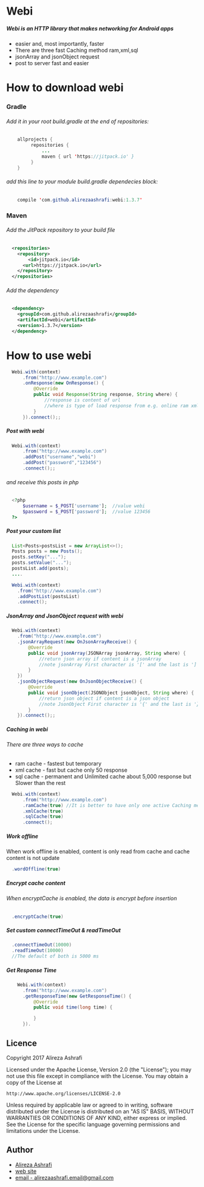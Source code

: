 # Webi
##### Webi is an HTTP library that makes networking for Android apps
- easier and, most importantly, faster
- There are three fast Caching method ram,xml,sql
- jsonArray and jsonObject request
- post to server fast and easier


# How to download webi
### Gradle
###### Add it in your root build.gradle at the end of repositories:
```java
    allprojects {
         repositories {
             ...
             maven { url 'https://jitpack.io' }
         }
    }
```
###### add this line to your module build.gradle dependecies block:
```java
    compile 'com.github.alirezaashrafi:webi:1.3.7'
```

### Maven
###### Add the JitPack repository to your build file
```xml
  <repositories>
    <repository>
        <id>jitpack.io</id>
      <url>https://jitpack.io</url>
    </repository>
  </repositories>
```

###### Add the dependency

```xml
  <dependency>
    <groupId>com.github.alirezaashrafi</groupId>
    <artifactId>webi</artifactId>
    <version>1.3.7</version>
  </dependency>
```

# How to use webi
```java
  Webi.with(context)
      .from("http://www.example.com")
      .onResponse(new OnResponse() {
          @Override
          public void Response(String response, String where) {
              //response is content of url
              //where is type of load response from e.g. online ram xml or sql
          }
      }).connect();;
```

##### Post with webi
```java
  Webi.with(context)
      .from("http://www.example.com")
      .addPost("username","webi")
      .addPost("password","123456")
      .connect();;
```
###### and receive this posts in php
```php
  <?php
      $username = $_POST['username'];  //value webi
      $password = $_POST['password'];  //value 123456
  ?>
```

##### Post your custom list
```java
  List<Posts>postsList = new ArrayList<>();
  Posts posts = new Posts();
  posts.setKey("...");
  posts.setValue("...");
  postsList.add(posts);
  ....

  Webi.with(context)
    .from("http://www.example.com")
    .addPostList(postsList)
    .connect();
```
##### JsonArray and JsonObject request with webi
```java
  Webi.with(context)
    .from("http://www.example.com")
    .jsonArrayRequest(new OnJsonArrayReceive() {
        @Override
        public void jsonArray(JSONArray jsonArray, String where) {
            //return json array if content is a jsonArray
            //note jsonArray First character is '[' and the last is ']'
        }
    })
    .jsonObjectRequest(new OnJsonObjectReceive() {
        @Override
        public void jsonObject(JSONObject jsonObject, String where) {
            //return json object if content is a json object
            //note JsonObject First character is '{' and the last is '}'
        }
    }).connect();;
```
##### Caching in webi
###### There are three ways to cache
- ram cache - fastest but temporary
- xml cache - fast but cache only 50 response
- sql cache - permanent and Unlimited cache about 5,000 response but Slower than the rest

```java
  Webi.with(context)
      .from("http://www.example.com")
      .ramCache(true) //It is better to have only one active Caching method
      .xmlCache(true)
      .sqlCache(true)
      .connect();
```
##### Work offline
When work offline is enabled, content is only read from cache and cache content is not update
```java
  .wordOffline(true)
```
##### Encrypt cache content
###### When encryptCache is enabled, the data is encrypt before insertion
```java
  .encryptCache(true)
```

##### Set custom connectTimeOut & readTimeOut
```java
  .connectTimeOut(10000)
  .readTimeOut(10000)
  //The default of both is 5000 ms
```


##### Get Response Time

```java
    Webi.with(context)
      .from("http://www.example.com")
      .getResponseTime(new GetResponseTime() {
          @Override
          public void time(long time) {

          }
      }).
```






## Licence
Copyright 2017 Alireza Ashrafi

Licensed under the Apache License, Version 2.0 (the "License");
you may not use this file except in compliance with the License.
You may obtain a copy of the License at

    http://www.apache.org/licenses/LICENSE-2.0

Unless required by applicable law or agreed to in writing, software
distributed under the License is distributed on an "AS IS" BASIS,
WITHOUT WARRANTIES OR CONDITIONS OF ANY KIND, either express or implied.
See the License for the specific language governing permissions and
limitations under the License.

## Author
 - [Alireza Ashrafi](https://github.com/alirezaashrafi)
 - [web site](alirezaashrafi.ir)
 - [email - alirezaashrafi.email@gmail.com](alirezaashrafi.email@gmail.com)

